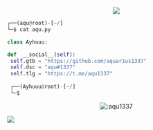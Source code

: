 <!-- <p align=center><img width=90% src="banner.gif"></img></p> -->
<div align="center">
    <a href="https://discord.com/users/1042433524805947565" title="Discord Account"><img src="https://lanyard-profile-readme.vercel.app/api/1042433524805947565"></a>
</div>

```python
┌──(aqu@root)-[~/]
└─$ cat aqu.py

class Ayhuuu:

def  __social__(self):
 self.gtb = "https://github.com/aquar1us1337"
 self.dsc = "aqu#1337"
 self.tlg = "https://t.me/aqu1337"
  
 ┌──(Ayhuuu@root)-[~/]
 └─$
```
<p align="center"><img src="https://count.getloli.com/get/@:aquar1us1337" alt=":aqu1337" /></p>

 



















![](https://raw.githubusercontent.com/Sutil/Sutil/2b2fad3bf54522bb30c8c170591fc68ff51b69e6/github-contribution-grid-snake2.svg)




